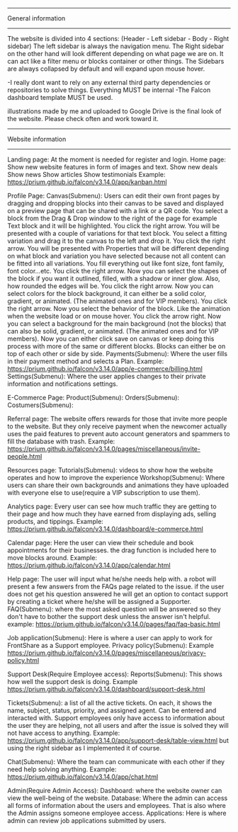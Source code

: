 __________________________________________________________________________________
General information
__________________________________________________________________________________
The website is divided into 4 sections:
(Header - Left sidebar - Body - Right sidebar)
The left sidebar is always the navigation menu.
The Right sidebar on the other hand will look different depending on what page we are on. It can act like a filter menu or blocks container or other things. 
The Sidebars are always collapsed by default and will expand upon mouse hover.

-I really dont want to rely on any external third party dependencies or repositories to solve things. Everything MUST be internal
-The Falcon dashboard template MUST be used. 

illustrations made by me and uploaded to Google Drive is the final look of the website. Please check often and work toward it.

__________________________________________________________________________________
Website information
__________________________________________________________________________________

Landing page:
At the moment is needed for register and login. 
Home page:
Show new website features in form of images and text.
Show new deals
Show news
Show articles
Show testimonials
Example: https://prium.github.io/falcon/v3.14.0/app/kanban.html

Profile Page:
Canvas(Submenu): Users can edit their own front pages by dragging and dropping blocks into their canvas to be saved and displayed on a preview page that can be shared with a link or a QR code.
You select a block from the Drag & Drop window to the right of the page for example Text block and it will be highlighted. You click the right arrow.
You will be presented with a couple of variations for that text block. You select a fitting variation and drag it to the canvas to the left and drop it. You click the right arrow.
You will be presented with Properties that will be different depending on what block and variation you have selected because not all content can be fitted into all variations. You fill everything out like font size, font family, font color...etc. You click the right arrow.
Now you can select the shapes of the block if you want it outlined, filled, with a shadow or inner glow. Also, how rounded the edges will be. You click the right arrow.
Now you can select colors for the block background, it can either be a solid color, gradient, or animated. (The animated ones and for VIP members). You click the right arrow.
Now you select the behavior of the block. Like the animation when the website load or on mouse hover. You click the arrow right.
Now you can select a background for the main background (not the blocks) that can also be solid, gradient, or animated. (The animated ones and for VIP members). Now you can either click save on canvas or keep doing this process with more of the same or different blocks. 
Blocks can either be on top of each other or side by side.
Payments(Submenu): Where the user fills in their payment method and selects a Plan. Example: https://prium.github.io/falcon/v3.14.0/app/e-commerce/billing.html
Settings(Submenu): Where the user applies changes to their private information and notifications settings.



E-Commerce Page:
Product(Submenu): 
Orders(Submenu):
Costumers(Submenu):

Referral page:
The website offers rewards for those that invite more people to the website. But they only receive payment when the newcomer actually uses the paid features to prevent auto account generators and spammers to fill the database with trash. Example: https://prium.github.io/falcon/v3.14.0/pages/miscellaneous/invite-people.html

Resources page:
Tutorials(Submenu): videos to show how the website operates and how to improve the experience
Workshop(Submenu): Where users can share their own backgrounds and animations they have uploaded with everyone else to use(require a VIP subscription to use them).

Analytics page:
Every user can see how much traffic they are getting to their page and how much they have earned from displaying ads, selling products, and tippings. Example: https://prium.github.io/falcon/v3.14.0/dashboard/e-commerce.html

Calendar page:
Here the user can view their schedule and book appointments for their businesses. the drag function is included here to move blocks around. Example: https://prium.github.io/falcon/v3.14.0/app/calendar.html

Help page:
The user will input what he/she needs help with. a robot will present a few answers from the FAQs page related to the issue. if the user does not get his question answered he will get an option to contact support by creating a ticket where he/she will be assigned a Supporter.
FAQ(Submenu): where the most asked question will be answered so they don't have to bother the support desk unless the answer isn't helpful. example: https://prium.github.io/falcon/v3.14.0/pages/faq/faq-basic.html

Job application(Submenu): Here is where a user can apply to work for FrontShare as a Support employee.
Privacy policy(Submenu): Example https://prium.github.io/falcon/v3.14.0/pages/miscellaneous/privacy-policy.html


Support Desk(Require Employee access):
Reports(Submenu): This shows how well the support desk is doing. Example https://prium.github.io/falcon/v3.14.0/dashboard/support-desk.html

Tickets(Submenu): a list of all the active tickets. On each, it shows the name, subject, status, priority, and assigned agent. Can be entered and interacted with. Support employees only have access to information about the user they are helping, not all users and after the issue is solved they will not have access to anything. Example: https://prium.github.io/falcon/v3.14.0/app/support-desk/table-view.html
but using the right sidebar as I implemented it of course.

Chat(Submenu): Where the team can communicate with each other if they need help solving anything. Example: https://prium.github.io/falcon/v3.14.0/app/chat.html


Admin(Require Admin Access):
Dashboard: where the website owner can view the well-being of the website.
Database: Where the admin can access all forms of information about the users and employees. That is also where the Admin assigns someone employee access.
Applications: Here is where admin can review job applications submitted by users.
